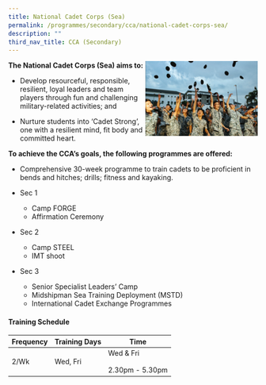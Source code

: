 ```yaml
---
title: National Cadet Corps (Sea)
permalink: /programmes/secondary/cca/national-cadet-corps-sea/
description: ""
third_nav_title: CCA (Secondary)
---
```

<img align="right" src="/images/CCA/Secondary/NCC_v1.png" style="width:45%">


**The National Cadet Corps (Sea) aims to:**

*   Develop resourceful, responsible, resilient, loyal leaders and team players through fun and challenging military-related activities; and  
    
*   Nurture students into ‘Cadet Strong’, one with a resilient mind, fit body and committed heart.  
    

**To achieve the CCA’s goals, the following programmes are offered:**  

*   Comprehensive 30-week programme to train cadets to be proficient in bends and hitches; drills; fitness and kayaking.  
    
*   Sec 1  
    

    *   Camp FORGE
    *   Affirmation Ceremony

*   Sec 2  
    

    *   Camp STEEL
    *   IMT shoot

*   Sec 3  
    

    *   Senior Specialist Leaders’ Camp
    *   Midshipman Sea Training Deployment (MSTD)
    *   International Cadet Exchange Programmes

#### Training Schedule

<table>
<thead>
  <tr>
    <th>Frequency</th>
    <th>Training Days</th>
    <th>Time</th>
  </tr>
</thead>
<tbody>
  <tr>
    <td>2/Wk</td>
    <td>Wed, Fri</td>
    <td>Wed &amp; Fri<br><br>2.30pm - 5.30pm</td>
  </tr>
</tbody>
</table>